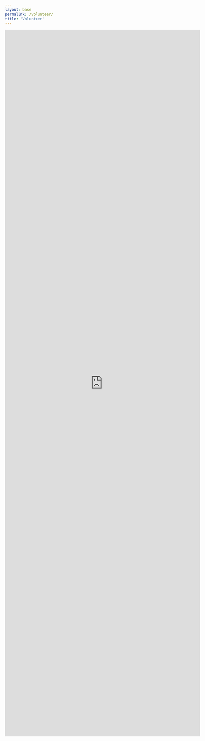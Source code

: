```yaml
---
layout: base
permalink: /volunteer/
title: 'Volunteer'
---
```


<div class="volunteer">
<iframe src="https://docs.google.com/forms/d/e/1FAIpQLSdB1u76TifaNbhZJZvbfI-uRSVkRax1E_VfpCGNHEnOpJyqGg/viewform?embedded=true" width="640" height="2317" frameborder="0" marginheight="0" marginwidth="0">Loading…</iframe>
</div>
